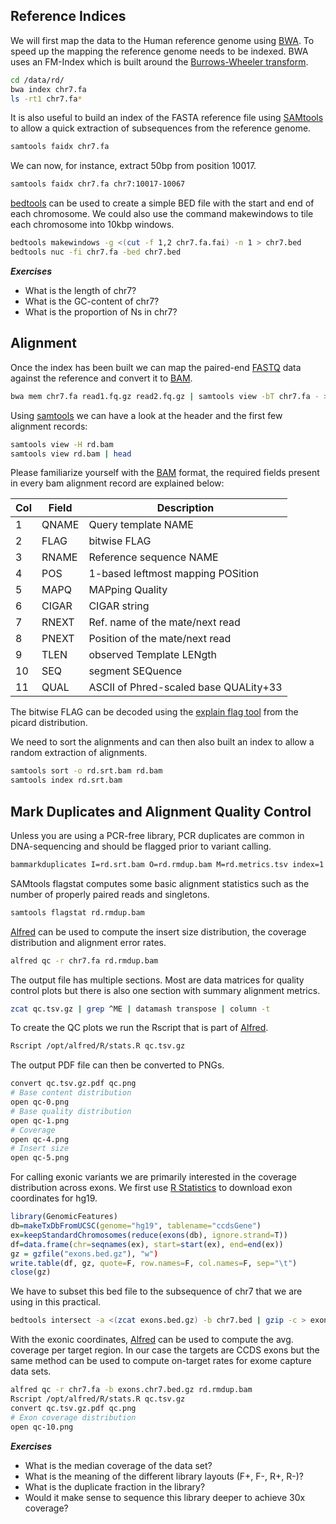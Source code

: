## Reference Indices

We will first map the data to the Human reference genome using [BWA](https://github.com/lh3/bwa). To speed up the mapping the reference genome needs to be indexed. BWA uses an FM-Index which is built around the [Burrows-Wheeler transform](https://de.wikipedia.org/wiki/Burrows-Wheeler-Transformation).

```bash
cd /data/rd/
bwa index chr7.fa
ls -rt1 chr7.fa*
```

It is also useful to build an index of the FASTA reference file using [SAMtools](http://www.htslib.org) to allow a quick extraction of subsequences from the reference genome.

```bash
samtools faidx chr7.fa
```

We can now, for instance, extract 50bp from position 10017.

```bash
samtools faidx chr7.fa chr7:10017-10067
```

[bedtools](http://bedtools.readthedocs.io/en/latest/) can be used to create a simple BED file with the start and end of each chromosome. We could also use the command makewindows to tile each chromosome into 10kbp windows.


```bash
bedtools makewindows -g <(cut -f 1,2 chr7.fa.fai) -n 1 > chr7.bed
bedtools nuc -fi chr7.fa -bed chr7.bed
```

***Exercises***

* What is the length of chr7?
* What is the GC-content of chr7?
* What is the proportion of Ns in chr7?

## Alignment

Once the index has been built we can map the paired-end [FASTQ](https://en.wikipedia.org/wiki/FASTQ_format) data against the reference and convert it to [BAM](http://www.htslib.org).

```bash
bwa mem chr7.fa read1.fq.gz read2.fq.gz | samtools view -bT chr7.fa - > rd.bam
```

Using [samtools](http://www.htslib.org) we can have a look at the header and the first few alignment records:

```bash
samtools view -H rd.bam
samtools view rd.bam | head
```

Please familiarize yourself with the [BAM](http://www.htslib.org) format, the required fields present in every bam alignment record are explained below:


| Col   | Field    | Description                              |
|-------|----------|------------------------------------------|
|  1    |   QNAME  |    Query template NAME                   |
|  2    |   FLAG   |    bitwise FLAG                          |
|  3    |   RNAME  |    Reference sequence NAME               |
|  4    |   POS    |    1-based leftmost mapping POSition     |
|  5    |   MAPQ   |    MAPping Quality                       |
|  6    |   CIGAR  |    CIGAR string                          |
|  7    |   RNEXT  |    Ref. name of the mate/next read       |
|  8    |   PNEXT  |    Position of the mate/next read        |
|  9    |   TLEN   |    observed Template LENgth              |
|  10   |   SEQ    |    segment SEQuence                      |
|  11   |   QUAL   |    ASCII of Phred-scaled base QUALity+33 |

The bitwise FLAG can be decoded using the [explain flag tool](https://broadinstitute.github.io/picard/explain-flags.html) from the picard distribution.

We need to sort the alignments and can then also built an index to allow a random extraction of alignments.

```bash
samtools sort -o rd.srt.bam rd.bam
samtools index rd.srt.bam
```

## Mark Duplicates and Alignment Quality Control

Unless you are using a PCR-free library, PCR duplicates are common in DNA-sequencing and should be flagged prior to variant calling.

```bash
bammarkduplicates I=rd.srt.bam O=rd.rmdup.bam M=rd.metrics.tsv index=1 rmdup=0
```

SAMtools flagstat computes some basic alignment statistics such as the number of properly paired reads and singletons.

```bash
samtools flagstat rd.rmdup.bam
```

[Alfred](https://github.com/tobiasrausch/alfred) can be used to compute the insert size distribution, the coverage distribution and alignment error rates.

```bash
alfred qc -r chr7.fa rd.rmdup.bam
```

The output file has multiple sections. Most are data matrices for quality control plots but there is also one section with summary alignment metrics.

```bash
zcat qc.tsv.gz | grep ^ME | datamash transpose | column -t
```

To create the QC plots we run the Rscript that is part of [Alfred](https://github.com/tobiasrausch/alfred).

```bash
Rscript /opt/alfred/R/stats.R qc.tsv.gz
```

The output PDF file can then be converted to PNGs.

```bash
convert qc.tsv.gz.pdf qc.png
# Base content distribution
open qc-0.png
# Base quality distribution
open qc-1.png
# Coverage
open qc-4.png
# Insert size
open qc-5.png
```

For calling exonic variants we are primarily interested in the coverage distribution across exons. We first use [R Statistics](https://www.r-project.org/) to download exon coordinates for hg19.

```R
library(GenomicFeatures)
db=makeTxDbFromUCSC(genome="hg19", tablename="ccdsGene")
ex=keepStandardChromosomes(reduce(exons(db), ignore.strand=T))
df=data.frame(chr=seqnames(ex), start=start(ex), end=end(ex))
gz = gzfile("exons.bed.gz"), "w")
write.table(df, gz, quote=F, row.names=F, col.names=F, sep="\t")
close(gz)
```

We have to subset this bed file to the subsequence of chr7 that we are using in this practical.

```bash
bedtools intersect -a <(zcat exons.bed.gz) -b chr7.bed | gzip -c > exons.chr7.bed.gz
```

With the exonic coordinates, [Alfred](https://github.com/tobiasrausch/alfred) can be used to compute the avg. coverage per target region. In our case the targets are CCDS exons but the same method can be used to compute on-target rates for exome capture data sets.

```bash
alfred qc -r chr7.fa -b exons.chr7.bed.gz rd.rmdup.bam
Rscript /opt/alfred/R/stats.R qc.tsv.gz
convert qc.tsv.gz.pdf qc.png
# Exon coverage distribution
open qc-10.png
```



***Exercises***

* What is the median coverage of the data set?
* What is the meaning of the different library layouts (F+, F-, R+, R-)?
* What is the duplicate fraction in the library?
* Would it make sense to sequence this library deeper to achieve 30x coverage?


